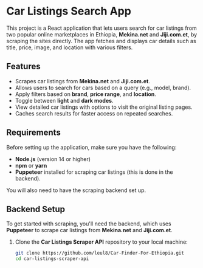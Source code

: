 # Car Listings Search App

This project is a React application that lets users search for car listings from two popular online marketplaces in Ethiopia, **Mekina.net** and **Jiji.com.et**, by scraping the sites directly. The app fetches and displays car details such as title, price, image, and location with various filters.

## Features

- Scrapes car listings from **Mekina.net** and **Jiji.com.et**.
- Allows users to search for cars based on a query (e.g., model, brand).
- Apply filters based on **brand**, **price range**, and **location**.
- Toggle between **light** and **dark modes**.
- View detailed car listings with options to visit the original listing pages.
- Caches search results for faster access on repeated searches.

## Requirements

Before setting up the application, make sure you have the following:

- **Node.js** (version 14 or higher)
- **npm** or **yarn**
- **Puppeteer** installed for scraping car listings (this is done in the backend).

You will also need to have the scraping backend set up.

## Backend Setup

To get started with scraping, you'll need the backend, which uses **Puppeteer** to scrape car listings from **Mekina.net** and **Jiji.com.et**.

1. Clone the **Car Listings Scraper API** repository to your local machine:

   ```bash
   git clone https://github.com/leul8/Car-Finder-For-Ethiopia.git
   cd car-listings-scraper-api

